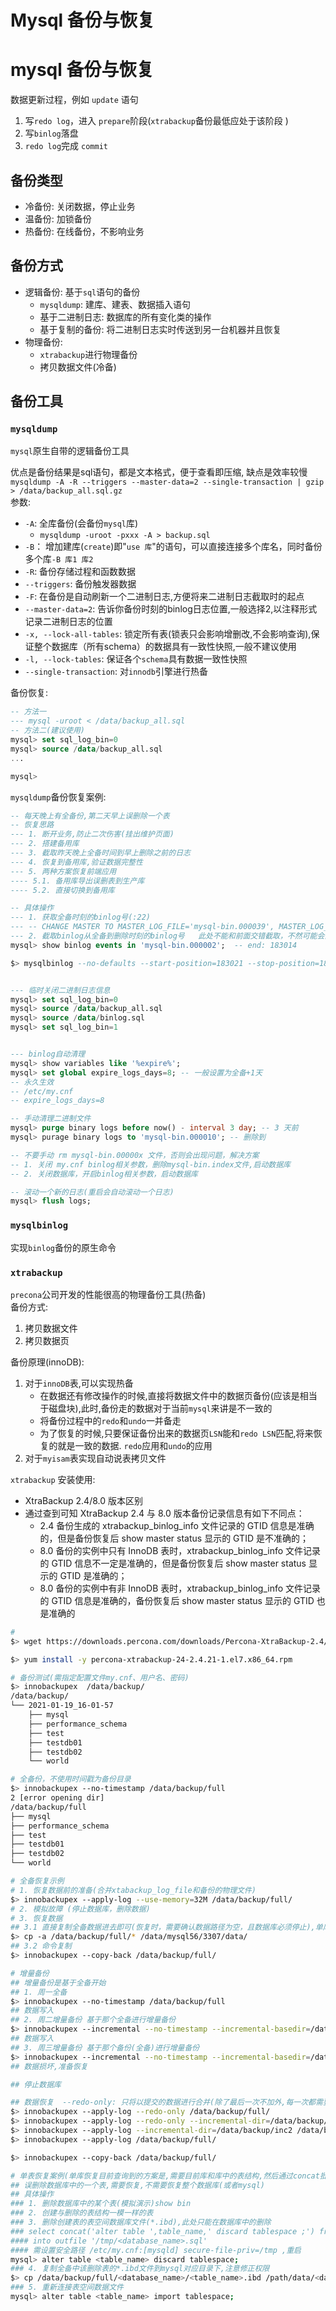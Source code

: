 # Mysql 备份与恢复


# mysql 备份与恢复
数据更新过程，例如 `update` 语句  
1. 写`redo log`，进入 `prepare`阶段(`xtrabackup`备份最低应处于该阶段  )  
2. 写`binlog`落盘  
3. `redo log`完成 `commit`  

## 备份类型 
- 冷备份: 关闭数据，停止业务 
- 温备份: 加锁备份  
- 热备份: 在线备份，不影响业务

## 备份方式 
- 逻辑备份: 基于`sql`语句的备份
  - `mysqldump`: 建库、建表、数据插入语句
  - 基于二进制日志: 数据库的所有变化类的操作 
  - 基于复制的备份: 将二进制日志实时传送到另一台机器并且恢复  
- 物理备份: 
  - `xtrabackup`进行物理备份   
  - 拷贝数据文件(冷备)  

## 备份工具 
###  `mysqldump`  
`mysql`原生自带的逻辑备份工具 

优点是备份结果是sql语句，都是文本格式，便于查看即压缩, 缺点是效率较慢
`mysqldump -A -R --triggers --master-data=2 --single-transaction | gzip > /data/backup_all.sql.gz`  
参数:  
- `-A`: 全库备份(会备份`mysql`库)
  - `mysqldump -uroot -pxxx -A > backup.sql`
- `-B`： 增加建库(`create`)即"`use 库`"的语句，可以直接连接多个库名，同时备份多个库`-B 库1 库2`
- `-R`: 备份存储过程和函数数据  
- `--triggers`: 备份触发器数据 
- `-F`: 在备份是自动刷新一个二进制日志,方便将来二进制日志截取时的起点 
- `--master-data=2`: 告诉你备份时刻的binlog日志位置,一般选择2,以注释形式记录二进制日志的位置  
- `-x, --lock-all-tables`: 锁定所有表(锁表只会影响增删改,不会影响查询),保证整个数据库（所有schema）的数据具有一致性快照,一般不建议使用
- `-l, --lock-tables`: 保证各个`schema`具有数据一致性快照  
- `--single-transaction`: 对`innodb`引擎进行热备  

备份恢复:  
```sql
-- 方法一 
--- mysql -uroot < /data/backup_all.sql
-- 方法二(建议使用)
mysql> set sql_log_bin=0 
mysql> source /data/backup_all.sql 
...

mysql> 
``` 
`mysqldump`备份恢复案例: 
```sql
-- 每天晚上有全备份,第二天早上误删除一个表
-- 恢复思路
--- 1. 断开业务,防止二次伤害(挂出维护页面) 
--- 2. 搭建备用库 
--- 3. 截取昨天晚上全备时间到早上删除之前的日志 
--- 4. 恢复到备用库,验证数据完整性
--- 5. 两种方案恢复前端应用 
---- 5.1. 备用库导出误删表到生产库 
---- 5.2. 直接切换到备用库

-- 具体操作
--- 1. 获取全备时刻的binlog号(:22) 
--- -- CHANGE MASTER TO MASTER_LOG_FILE='mysql-bin.000039', MASTER_LOG_POS=183021;
--- 2. 截取binlog从全备到删除时刻的binlog号   此处不能和前面交错截取，不然可能会出问题
mysql> show binlog events in 'mysql-bin.000002';  -- end: 183014

$> mysqlbinlog --no-defaults --start-position=183021 --stop-position=183014 /data/mysql56/3307/data/mysql-bin/mysql-bin.000039 >> /data/binlog.sql


--- 临时关闭二进制日志信息 
mysql> set sql_log_bin=0
mysql> source /data/backup_all.sql 
mysql> source /data/binlog.sql
mysql> set sql_log_bin=1


--- binlog自动清理 
mysql> show variables like '%expire%';
mysql> set global expire_logs_days=8; -- 一般设置为全备+1天 
-- 永久生效 
-- /etc/my.cnf 
-- expire_logs_days=8 

-- 手动清理二进制文件
mysql> purge binary logs before now() - interval 3 day; -- 3 天前
mysql> purage binary logs to 'mysql-bin.000010'; -- 删除到

-- 不要手动 rm mysql-bin.00000x 文件，否则会出现问题，解决方案 
-- 1. 关闭 my.cnf binlog相关参数，删除mysql-bin.index文件,启动数据库
-- 2. 关闭数据库，开启binlog相关参数，启动数据库

-- 滚动一个新的日志(重启会自动滚动一个日志)  
mysql> flush logs;
```

### `mysqlbinlog`
实现`binlog`备份的原生命令
### `xtrabackup`
`precona`公司开发的性能很高的物理备份工具(热备)   
备份方式:  
1. 拷贝数据文件  
2. 拷贝数据页

备份原理(innoDB): 
1. 对于`innoDB`表,可以实现热备
    - 在数据还有修改操作的时候,直接将数据文件中的数据页备份(应该是相当于磁盘块),此时,备份走的数据对于当前`mysql`来讲是不一致的
    - 将备份过程中的`redo`和`undo`一并备走 
    - 为了恢复的时候,只要保证备份出来的数据页`LSN`能和`redo LSN`匹配,将来恢复的就是一致的数据. `redo`应用和`undo`的应用
2. 对于`myisam`表实现自动说表拷贝文件  


`xtrabackup` 安装使用:
- XtraBackup 2.4/8.0 版本区别  
- 通过查到可知 XtraBackup 2.4 与 8.0 版本备份记录信息有如下不同点：  
  - 2.4 备份生成的 xtrabackup_binlog_info 文件记录的 GTID 信息是准确的，但是备份恢复后 show master status 显示的 GTID 是不准确的；
  - 8.0 备份的实例中只有 InnoDB 表时，xtrabackup_binlog_info 文件记录的 GTID 信息不一定是准确的，但是备份恢复后 show master status 显示的 GTID 是准确的；
  - 8.0 备份的实例中有非 InnoDB 表时，xtrabackup_binlog_info 文件记录的 GTID 信息是准确的，备份恢复后 show master status 显示的 GTID 也是准确的

```bash
# 
$> wget https://downloads.percona.com/downloads/Percona-XtraBackup-2.4/Percona-XtraBackup-2.4.21/binary/redhat/7/x86_64/percona-xtrabackup-24-2.4.21-1.el7.x86_64.rpm

$> yum install -y percona-xtrabackup-24-2.4.21-1.el7.x86_64.rpm

# 备份测试(需指定配置文件my.cnf、用户名、密码) 
$> innobackupex  /data/backup/
/data/backup/
└── 2021-01-19_16-01-57
    ├── mysql
    ├── performance_schema
    ├── test
    ├── testdb01
    ├── testdb02
    └── world

# 全备份，不使用时间戳为备份目录 
$> innobackupex --no-timestamp /data/backup/full 
2 [error opening dir]
/data/backup/full
├── mysql
├── performance_schema
├── test
├── testdb01
├── testdb02
└── world

# 全备恢复示例  
# 1. 恢复数据前的准备(合并xtabackup_log_file和备份的物理文件) 
$> innobackupex --apply-log --use-memory=32M /data/backup/full/
# 2. 模拟故障 (停止数据库，删除数据)
# 3. 恢复数据
## 3.1 直接复制全备数据进去即可(恢复时，需要确认数据路径为空，且数据库必须停止),单库直接复制测试可行   
$> cp -a /data/backup/full/* /data/mysql56/3307/data/ 
## 3.2 命令复制 
$> innobackupex --copy-back /data/backup/full/

# 增量备份
## 增量备份是基于全备开始
## 1. 周一全备 
$> innobackupex --no-timestamp /data/backup/full
## 数据写入 
## 2. 周二增量备份 基于那个全备进行增量备份 
$> innobackupex --incremental --no-timestamp --incremental-basedir=/data/backup/full /data/backup/inc1
## 数据写入
## 3. 周三增量备份 基于那个备份(全备)进行增量备份
$> innobackupex --incremental --no-timestamp --incremental-basedir=/data/backup/inc1 /data/backup/inc2
## 数据损坏,准备恢复 

## 停止数据库 

## 数据恢复  --redo-only: 只将以提交的数据进行合并(除了最后一次不加外,每一次都需要添加)
$> innobackupex --apply-log --redo-only /data/backup/full/
$> innobackupex --apply-log --redo-only --incremental-dir=/data/backup/inc1 /data/backup/full
$> innobackupex --apply-log --incremental-dir=/data/backup/inc2 /data/backup/full
$> innobackupex --apply-log /data/backup/full/

$> innobackupex --copy-back /data/backup/full/

# 单表恢复案例(单库恢复目前查询到的方案是,需要目前库和库中的表结构,然后通过concat批量拼接断开和连接语句然后,按照单表恢复案例批量操作) 
## 误删除数据库中的一个表,需要恢复,不需要恢复整个数据库(或者mysql) 
## 具体操作 
### 1. 删除数据库中的某个表(模拟演示)show bin
### 2. 创建与删除的表结构一模一样的表 
### 3. 删除创建表的表空间数据库文件(*.ibd),此处只能在数据库中的删除 
### select concat('alter table ',table_name,' discard tablespace ;') from information_schema.tables where table_schema='<database_name>' into outfile '/tmp/<database_name>.sql' ;
#### into outfile '/tmp/<database_name>.sql' 
#### 需设置安全路径 /etc/my.cnf:[mysqld] secure-file-priv=/tmp ,重启 
mysql> alter table <table_name> discard tablespace; 
### 4. 复制全备中该删除表的*.ibd文件到mysql对应目录下,注意修正权限 
$> cp /data/backup/full/<database_name>/<table_name>.ibd /path/data/<database_name>/<table_name>.ibd
### 5. 重新连接表空间数据文件 
mysql> alter table <table_name> import tablespace; 
```


